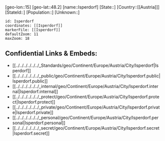 ﻿---
location: [48.2,15]
mapzoom: [7,12] 
mapmarker: city 
type: City
tags:
- geo/City


SpocWebEntityId: 31136
isDeleted: false
confidential: public

---
[geo-lon::15]
[geo-lat::48.2]
[name::Isperdorf]
[State::]
[Country::[[Austria]]]
[StateId::]
[Population::]
[Unknown::]


```leaflet
id: Isperdorf
coordinates: [[Isperdorf]]
markerFile: [[Isperdorf]]
defaultZoom: 11 
maxZoom: 18
```


## Confidential Links & Embeds: 
- [[../../../../../../_Standards/geo/Continent/Europe/Austria/City/Isperdorf|Isperdorf]] 
- [[../../../../../../_public/geo/Continent/Europe/Austria/City/Isperdorf.public|Isperdorf.public]] 
- [[../../../../../../_internal/geo/Continent/Europe/Austria/City/Isperdorf.internal|Isperdorf.internal]] 
- [[../../../../../../_protect/geo/Continent/Europe/Austria/City/Isperdorf.protect|Isperdorf.protect]] 
- [[../../../../../../_private/geo/Continent/Europe/Austria/City/Isperdorf.private|Isperdorf.private]] 
- [[../../../../../../_personal/geo/Continent/Europe/Austria/City/Isperdorf.personal|Isperdorf.personal]] 
- [[../../../../../../_secret/geo/Continent/Europe/Austria/City/Isperdorf.secret|Isperdorf.secret]] 
